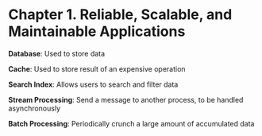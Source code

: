 # Chapter 1. Reliable, Scalable, and Maintainable Applications

**Database**: Used to store data

**Cache**: Used to store result of an expensive operation

**Search Index**: Allows users to search and filter data

**Stream Processing**: Send a message to another process, to be handled asynchronously

**Batch Processing**: Periodically crunch a large amount of accumulated data
